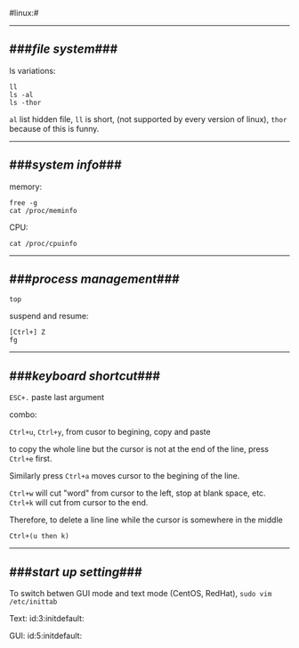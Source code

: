 #linux:#

---
###_file system_###
---
ls variations:

    ll
    ls -al
    ls -thor

`al` list hidden file, `ll` is short, (not supported by every version of linux), `thor` because of this is funny.

---
###_system info_###
---
memory:

    free -g
    cat /proc/meminfo
    
CPU:

    cat /proc/cpuinfo


---
###_process management_###
---

    top

suspend and resume:

    [Ctrl+] Z
    fg
    

---
###_keyboard shortcut_###
---
`ESC+.` paste last argument

combo:

`Ctrl+u`, `Ctrl+y`, from cusor to begining, copy and paste

to copy the whole line but the cursor is not at the end of the line, press `Ctrl+e` first.

Similarly press `Ctrl+a` moves cursor to the begining of the line.

`Ctrl+w` will cut "word" from cursor to the left, stop at blank space, etc.
`Ctrl+k` will cut from cursor to the end.

Therefore, to delete a line line while the cursor is somewhere in the middle

    Ctrl+(u then k)

---
###_start up setting_###
---
To switch betwen GUI mode and text mode (CentOS, RedHat), `sudo vim /etc/inittab`

Text:
    id:3:initdefault:

GUI:
    id:5:initdefault: